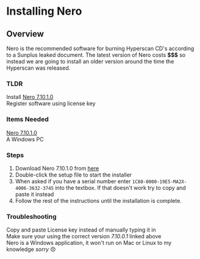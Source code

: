 # Installing Nero

## Overview
Nero is the recommended software for burning Hyperscan CD's according to a Sunplus leaked document. The latest version of Nero costs **$$$** so instead
we are going to install an older version around the time the Hyperscan was released.

### TLDR
Install [Nero 7.10.1.0](http://www.oldversion.com/windows/nero-7-10-1-0)  
Register software using license key

### Items Needed
[Nero 7.10.1.0](http://www.oldversion.com/windows/nero-7-10-1-0)  
A Windows PC

### Steps
1) Download Nero 7.10.1.0 from [here](http://www.oldversion.com/windows/nero-7-10-1-0)
2) Double-click the setup file to start the installer
3) When asked if you have a serial number enter `1C80-0000-19E5-MA2X-4006-3632-3745` into the textbox. If that doesn't work try to copy and paste it instead
4) Follow the rest of the instructions until the installation is complete.

### Troubleshooting
Copy and paste License key instead of manually typing it in  
Make sure your using the correct version *7.10.0.1* linked above  
Nero is a Windows application, it won't run on Mac or Linux to my knowledge *sorry* 😞
